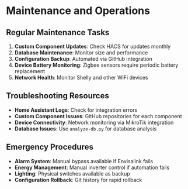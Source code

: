 # Maintenance and Operations

## Regular Maintenance Tasks
1. **Custom Component Updates**: Check HACS for updates monthly
2. **Database Maintenance**: Monitor size and performance
3. **Configuration Backup**: Automated via GitHub integration
4. **Device Battery Monitoring**: Zigbee sensors require periodic battery replacement
5. **Network Health**: Monitor Shelly and other WiFi devices

## Troubleshooting Resources
- **Home Assistant Logs**: Check for integration errors
- **Custom Component Issues**: GitHub repositories for each component
- **Device Connectivity**: Network monitoring via MikroTik integration
- **Database Issues**: Use `analyze-db.py` for database analysis

## Emergency Procedures
- **Alarm System**: Manual bypass available if Envisalink fails
- **Energy Management**: Manual inverter control if automation fails
- **Lighting**: Physical switches available as backup
- **Configuration Rollback**: Git history for rapid rollback
